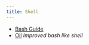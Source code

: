 ```yaml
---
title: Shell
---
```


- [Bash Guide](https://mywiki.wooledge.org/BashGuide)
- [Oil](https://www.oilshell.org/) *Improved bash like shell*
